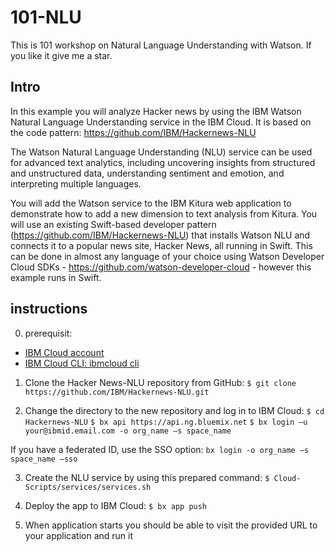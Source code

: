 # 101-NLU
This is 101 workshop on Natural Language Understanding with Watson. If you like it give me a star.

## Intro
In this example you will analyze Hacker news by using the IBM Watson Natural Language Understanding service in the IBM Cloud. It is based on the code pattern: https://github.com/IBM/Hackernews-NLU

The Watson Natural Language Understanding (NLU) service can be used for advanced text analytics, including uncovering insights from structured and unstructured data, understanding sentiment and emotion, and interpreting multiple languages.

You will add the Watson service to the IBM Kitura web application to demonstrate how to add a new dimension to text analysis from Kitura.
You will use an existing Swift-based developer pattern (https://github.com/IBM/Hackernews-NLU) that installs Watson NLU and connects it to a popular news site, Hacker News, all running in Swift. 
This can be done in almost any language of your choice using Watson Developer Cloud SDKs - https://github.com/watson-developer-cloud - however this example runs in Swift.

## instructions
0. prerequisit:
- [IBM Cloud account](https://ibm.biz/BdZVYb)
- [IBM Cloud CLI: ibmcloud cli](https://console.bluemix.net/docs/cli/reference/bluemix_cli/get_started.html#getting-started)

1.	Clone the Hacker News-NLU repository from GitHub: 
``$ git clone https://github.com/IBM/Hackernews-NLU.git``

2.	Change the directory to the new repository and log in to IBM Cloud:
``$ cd Hackernews-NLU``
``$ bx api https://api.ng.bluemix.net`` 
``$ bx login –u your@ibmid.email.com -o org_name –s space_name``

If you have a federated ID, use the SSO option: 
``bx login -o org_name –s space_name –sso``

3.	Create the NLU service by using this prepared command: 
``$ Cloud-Scripts/services/services.sh``

4.	Deploy the app to IBM Cloud:
``$ bx app push``

5. When application starts you should be able to visit the provided URL to your application and run it


